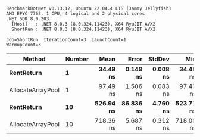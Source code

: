 ```

BenchmarkDotNet v0.13.12, Ubuntu 22.04.4 LTS (Jammy Jellyfish)
AMD EPYC 7763, 1 CPU, 4 logical and 2 physical cores
.NET SDK 8.0.203
  [Host]   : .NET 8.0.3 (8.0.324.11423), X64 RyuJIT AVX2
  ShortRun : .NET 8.0.3 (8.0.324.11423), X64 RyuJIT AVX2

Job=ShortRun  IterationCount=3  LaunchCount=1  
WarmupCount=3  

```
| Method            | Number | Mean      | Error     | StdDev   | Min       | Max       | Allocated |
|------------------ |------- |----------:|----------:|---------:|----------:|----------:|----------:|
| **RentReturn**        | **1**      |  **34.49 ns** |  **0.149 ns** | **0.008 ns** |  **34.48 ns** |  **34.49 ns** |         **-** |
| AllocateArrayPool | 1      |  97.49 ns |  1.506 ns | 0.083 ns |  97.43 ns |  97.58 ns |         - |
| **RentReturn**        | **10**     | **526.94 ns** | **86.836 ns** | **4.760 ns** | **523.71 ns** | **532.40 ns** |         **-** |
| AllocateArrayPool | 10     | 718.36 ns |  5.687 ns | 0.312 ns | 718.00 ns | 718.58 ns |         - |
